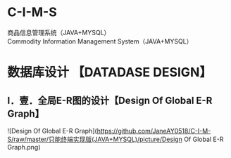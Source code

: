# C-I-M-S

 商品信息管理系统（JAVA+MYSQL）  
 Commodity Information Management System（JAVA+MYSQL）
 
# 数据库设计 【DATADASE DESIGN】

## Ⅰ．壹．全局E-R图的设计【Design Of Global E-R Graph】
   ![Design Of Global E-R Graph](https://github.com/JaneAY0518/C-I-M-S/raw/master/只能终端实现版(JAVA+MYSQL)/picture/Design Of Global E-R Graph.png)
